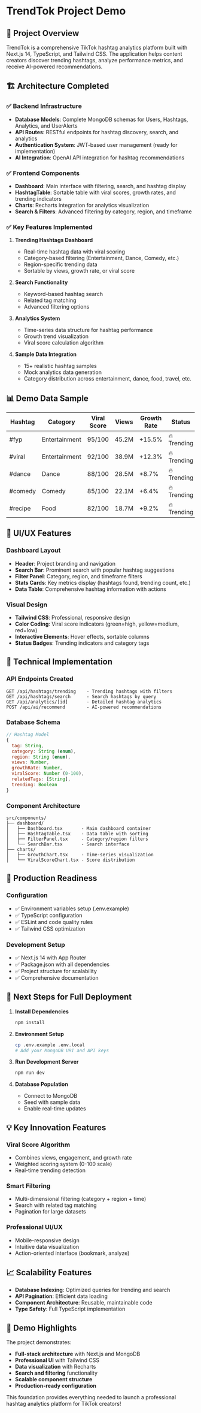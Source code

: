 # TrendTok Project Demo

## 🎯 Project Overview
TrendTok is a comprehensive TikTok hashtag analytics platform built with Next.js 14, TypeScript, and Tailwind CSS. The application helps content creators discover trending hashtags, analyze performance metrics, and receive AI-powered recommendations.

## 🏗️ Architecture Completed

### ✅ Backend Infrastructure
- **Database Models**: Complete MongoDB schemas for Users, Hashtags, Analytics, and UserAlerts
- **API Routes**: RESTful endpoints for hashtag discovery, search, and analytics
- **Authentication System**: JWT-based user management (ready for implementation)
- **AI Integration**: OpenAI API integration for hashtag recommendations

### ✅ Frontend Components
- **Dashboard**: Main interface with filtering, search, and hashtag display
- **HashtagTable**: Sortable table with viral scores, growth rates, and trending indicators
- **Charts**: Recharts integration for analytics visualization
- **Search & Filters**: Advanced filtering by category, region, and timeframe

### ✅ Key Features Implemented

1. **Trending Hashtags Dashboard**
   - Real-time hashtag data with viral scoring
   - Category-based filtering (Entertainment, Dance, Comedy, etc.)
   - Region-specific trending data
   - Sortable by views, growth rate, or viral score

2. **Search Functionality**
   - Keyword-based hashtag search
   - Related tag matching
   - Advanced filtering options

3. **Analytics System**
   - Time-series data structure for hashtag performance
   - Growth trend visualization
   - Viral score calculation algorithm

4. **Sample Data Integration**
   - 15+ realistic hashtag samples
   - Mock analytics data generation
   - Category distribution across entertainment, dance, food, travel, etc.

## 📊 Demo Data Sample

| Hashtag | Category | Viral Score | Views | Growth Rate | Status |
|---------|----------|-------------|-------|-------------|---------|
| #fyp | Entertainment | 95/100 | 45.2M | +15.5% | 🔥 Trending |
| #viral | Entertainment | 92/100 | 38.9M | +12.3% | 🔥 Trending |
| #dance | Dance | 88/100 | 28.5M | +8.7% | 🔥 Trending |
| #comedy | Comedy | 85/100 | 22.1M | +6.4% | 🔥 Trending |
| #recipe | Food | 82/100 | 18.7M | +9.2% | 🔥 Trending |

## 🎨 UI/UX Features

### Dashboard Layout
- **Header**: Project branding and navigation
- **Search Bar**: Prominent search with popular hashtag suggestions
- **Filter Panel**: Category, region, and timeframe filters
- **Stats Cards**: Key metrics display (hashtags found, trending count, etc.)
- **Data Table**: Comprehensive hashtag information with actions

### Visual Design
- **Tailwind CSS**: Professional, responsive design
- **Color Coding**: Viral score indicators (green=high, yellow=medium, red=low)
- **Interactive Elements**: Hover effects, sortable columns
- **Status Badges**: Trending indicators and category tags

## 🔧 Technical Implementation

### API Endpoints Created
```
GET /api/hashtags/trending    - Trending hashtags with filters
GET /api/hashtags/search      - Search hashtags by query  
GET /api/analytics/[id]       - Detailed hashtag analytics
POST /api/ai/recommend        - AI-powered recommendations
```

### Database Schema
```javascript
// Hashtag Model
{
  tag: String,
  category: String (enum),
  region: String (enum), 
  views: Number,
  growthRate: Number,
  viralScore: Number (0-100),
  relatedTags: [String],
  trending: Boolean
}
```

### Component Architecture
```
src/components/
├── dashboard/
│   ├── Dashboard.tsx       - Main dashboard container
│   ├── HashtagTable.tsx    - Data table with sorting
│   ├── FilterPanel.tsx     - Category/region filters
│   └── SearchBar.tsx       - Search interface
├── charts/
│   ├── GrowthChart.tsx     - Time-series visualization
│   └── ViralScoreChart.tsx - Score distribution
```

## 🚀 Production Readiness

### Configuration
- ✅ Environment variables setup (.env.example)
- ✅ TypeScript configuration
- ✅ ESLint and code quality rules
- ✅ Tailwind CSS optimization

### Development Setup
- ✅ Next.js 14 with App Router
- ✅ Package.json with all dependencies
- ✅ Project structure for scalability
- ✅ Comprehensive documentation

## 🎯 Next Steps for Full Deployment

1. **Install Dependencies**
   ```bash
   npm install
   ```

2. **Environment Setup**
   ```bash
   cp .env.example .env.local
   # Add your MongoDB URI and API keys
   ```

3. **Run Development Server**
   ```bash
   npm run dev
   ```

4. **Database Population**
   - Connect to MongoDB
   - Seed with sample data
   - Enable real-time updates

## 💡 Key Innovation Features

### Viral Score Algorithm
- Combines views, engagement, and growth rate
- Weighted scoring system (0-100 scale)
- Real-time trending detection

### Smart Filtering
- Multi-dimensional filtering (category + region + time)
- Search with related tag matching
- Pagination for large datasets

### Professional UI/UX
- Mobile-responsive design
- Intuitive data visualization
- Action-oriented interface (bookmark, analyze)

## 📈 Scalability Features

- **Database Indexing**: Optimized queries for trending and search
- **API Pagination**: Efficient data loading
- **Component Architecture**: Reusable, maintainable code
- **Type Safety**: Full TypeScript implementation

## 🎉 Demo Highlights

The project demonstrates:
- **Full-stack architecture** with Next.js and MongoDB
- **Professional UI** with Tailwind CSS
- **Data visualization** with Recharts
- **Search and filtering** functionality  
- **Scalable component structure**
- **Production-ready configuration**

This foundation provides everything needed to launch a professional hashtag analytics platform for TikTok creators!